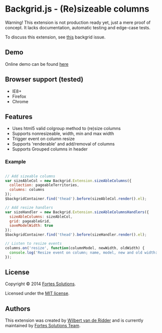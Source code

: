 # Backgrid.js - (Re)sizeable columns
Warning! This extension is not production ready yet, just a mere proof of concept. It lacks documentation, automatic testing and edge-case tests.

To discuss this extension, see [this](https://github.com/wyuenho/backgrid/issues/6) backgrid issue.

## Demo
Online demo can be found [here](http://wridder.github.io/backgrid-demo/)

## Browser support (tested)
- IE8+
- Firefox
- Chrome

## Features
- Uses html5 valid colgroup method to (re)size columns
- Supports nonresizeable, width, min and max width
- Trigger event on column resize
- Supports 'renderable' and add/removal of columns
- Supports Grouped columns in header

### Example

```javascript

// Add sizeable columns
var sizeAbleCol = new Backgrid.Extension.sizeAbleColumns({
  collection: pageableTerritories,
  columns: columns
});
$backgridContainer.find('thead').before(sizeAbleCol.render().el);

// Add resize handlers
var sizeHandler = new Backgrid.Extension.sizeAbleColumnsHandlers({
  sizeAbleColumns: sizeAbleCol,
  grid: pageableGrid,
  saveModelWidth: true
});
$backgridContainer.find('thead').before(sizeHandler.render().el);

// Listen to resize events
columns.on('resize', function(columnModel, newWidth, oldWidth) {
  console.log('Resize event on column; name, model, new and old width: ', columnModel.get("name"), columnModel, newWidth, oldWidth);
});
```

## License
Copyright © 2014 [Fortes Solutions](https://www.fortesglobal.com/en).

Licensed under the [MIT license](LICENSE-MIT "MIT License").

## Authors
This extension was created by [Wilbert van de Ridder](https://github.com/WRidder) and is currently maintained by [Fortes Solutions Team](https://github.com/orgs/FortesSolutions/people).
